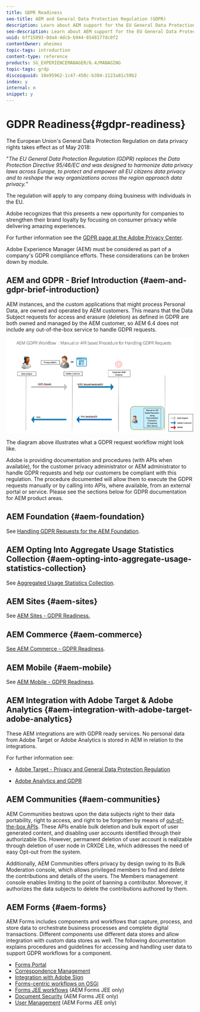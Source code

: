 ```yaml
---
title: GDPR Readiness
seo-title: AEM and General Data Protection Regulation (GDPR) 
description: Learn about AEM support for the EU General Data Protection Regulation (GDPR) and how to comply when implementing a new AEM project.
seo-description: Learn about AEM support for the EU General Data Protection Regulation (GDPR) and how to comply when implementing a new AEM project.
uuid: 6ff15093-0da4-4dcb-b944-8548177dc0f2
contentOwner: aheimoz
topic-tags: introduction
content-type: reference
products: SG_EXPERIENCEMANAGER/6.4/MANAGING
topic-tags: grdp
discoiquuid: 10e95962-1c47-458c-b384-2123a81c59b2
index: y
internal: n
snippet: y
---
```


# GDPR Readiness{#gdpr-readiness}

The European Union's General Data Protection Regulation on data privacy rights takes effect as of May 2018:

"*The EU General Data Protection Regulation (GDPR) replaces the Data Protection Directive 95/46/EC and was designed to harmonize data privacy laws across Europe, to protect and empower all EU citizens data privacy and to reshape the way organizations across the region approach data privacy.*"

The regulation will apply to any company doing business with individuals in the EU.

Adobe recognizes that this presents a new opportunity for companies to strengthen their brand loyalty by focusing on consumer privacy while delivering amazing experiences.

For further information see the [GDPR page at the Adobe Privacy Center](https://www.adobe.com/privacy/general-data-protection-regulation.html).

Adobe Experience Manager (AEM) must be considered as part of a company's GDPR compliance efforts. These considerations can be broken down by module.

## AEM and GDPR - Brief Introduction {#aem-and-gdpr-brief-introduction}

AEM instances, and the custom applications that might process Personal Data, are owned and operated by AEM customers. This means that the Data Subject requests for access and erasure (deletion) as defined in GDPR are both owned and managed by the AEM customer, so AEM 6.4 does not include any out-of-the-box service to handle GDPR requests.

![](assets/gdpr-01.png)

The diagram above illustrates what a GDPR request workflow might look like.

Adobe is providing documentation and procedures (with APIs when available), for the customer privacy administrator or AEM administrator to handle GDPR requests and help our customers be compliant with this regulation. The procedure documented will allow them to execute the GDPR requests manually or by calling into APIs, where available, from an external portal or service. Please see the sections below for GDPR documentation for AEM product areas.

## AEM Foundation {#aem-foundation}

See [Handling GDPR Requests for the AEM Foundation](../../sites/administering/using/handling-gdpr-requests-for-aem-platform.md).

## AEM Opting Into Aggregate Usage Statistics Collection {#aem-opting-into-aggregate-usage-statistics-collection}

See [Aggregated Usage Statistics Collection](../../sites/deploying/using/opt-in-aggregated-usage-statistics.md).

<!--
Comment Type: remark
Last Modified By: Alison Heimoz (aheimoz)
Last Modified Date: 2018-05-23T01:27:01.102-0400
<p>see <a href="https://jira.corp.adobe.com/browse/CQ-110592">https://jira.corp.adobe.com/browse/CQ-110592</a></p>
<p>PROPOSED LANGUAGE:</p>
<p>Aggregated Usage Statistics Collection (title of window)</p>
<p>Help us improve Adobe Marketing Cloud by sending us usage statistics about how you interact with Adobe Experience Manager. This information does not contain any data about your company’s site visitors, and will only be used to help us deliver, support, and improve your user experience.</p>
-->

<!--
Comment Type: remark
Last Modified By: Alison Heimoz (aheimoz)
Last Modified Date: 2018-05-23T01:05:21.170-0400
<p>Based on the legal review for the UI.</p>
-->

<!--
Comment Type: draft

<p>The <a href="../../sites/deploying/using/opt-in-aggregated-usage-statistics.md">Aggregated Usage Statistics Collection</a> is GDPR compliant. No Personal Data is stored in AEM in relation to the statistics.</p>
-->

<!--
Comment Type: remark
Last Modified By: Alison Heimoz (aheimoz)
Last Modified Date: 2018-05-23T01:05:03.610-0400
<p>From legal review for GDPR.</p>
-->

<!--
Comment Type: draft

<p><a href="../../sites/deploying/using/opt-in-aggregated-usage-statistics.md">Aggregated Usage Statistics Collection</a> does not use, collect or store Personal Data in relation to the statistics.</p>
-->

## AEM Sites {#aem-sites}

See [AEM Sites - GDPR Readiness.](../../sites/administering/using/gdpr-compliance-sites.md)

## AEM Commerce {#aem-commerce}

[See AEM Commerce - GDPR Readiness](../../sites/administering/using/gdpr-compliance-commerce.md).

## AEM Mobile {#aem-mobile}

See [AEM Mobile - GDPR Readiness](../../mobile/using/aem-mobile-gdpr-compliance.md).

## AEM Integration with Adobe Target & Adobe Analytics {#aem-integration-with-adobe-target-adobe-analytics}

These AEM integrations are with GDPR ready services. No personal data from Adobe Target or Adobe Analytics is stored in AEM in relation to the integrations.

For further information see:

* [Adobe Target - Privacy and General Data Protection Regulation](https://marketing.adobe.com/resources/help/en_US/target/target/privacy-and-general-data-protection-regulation.html)  

* [Adobe Analytics and GDPR](https://marketing.adobe.com/resources/help/en_US/analytics/gdpr/)

## AEM Communities {#aem-communities}

AEM Communities bestows upon the data subjects right to their data portability, right to access, and right to be forgotten by means of [out-of-the-box APIs](https://chl-author.corp.adobe.com/content/help/en/experience-manager/6-4/communities/using/user-ugc-management-service.html). These APIs enable bulk deletion and bulk export of user generated content, and disabling user accounts identified through their authorizable IDs. However, permanent deletion of user account is realizable through deletion of user node in CRXDE Lite, which addresses the need of easy Opt-out from the system.

Additionally, AEM Communities offers privacy by design owing to its Bulk Moderation console, which allows privileged members to find and delete the contributions and details of the users. The Members management console enables limiting to the point of banning a contributor. Moreover, it authorizes the data subjects to delete the contributions authored by them.

## AEM Forms {#aem-forms}

AEM Forms includes components and workflows that capture, process, and store data to orchestrate business processes and complete digital transactions. Different components use different data stores and allow integration with custom data stores as well. The following documentation explains procedures and guidelines for accessing and handling user data to support GDPR workflows for a component.

* [Forms Portal](../../forms/using/forms-portal-handling-user-data.md)
* [Correspondence Management](../../forms/using/correspondence-management-handling-user-data.md)
* [Integration with Adobe Sign](../../forms/using/integration-adobe-sign-handling-user-data.md)
* [Forms-centric workflows on OSGi](../../forms/using/forms-workflow-osgi-handling-user-data.md)
* [Forms JEE workflows](../../forms/using/forms-workflow-jee-handling-user-data.md) (AEM Forms JEE only)
* [Document Security](../../forms/using/document-security-handling-user-data.md) (AEM Forms JEE only)
* [User Management](../../forms/using/user-management-handling-user-data.md) (AEM Forms JEE only)

